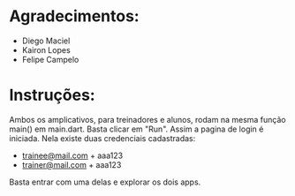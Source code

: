 # Agradecimentos:
- Diego Maciel
- Kairon Lopes
- Felipe Campelo

# Instruções:

Ambos os amplicativos, para treinadores e alunos, rodam na mesma função main() em main.dart. Basta clicar em "Run". Assim a pagina de login é iniciada. Nela existe duas credenciais cadastradas: 

- trainee@mail.com + aaa123
- trainer@mail.com + aaa123

Basta entrar com uma delas e explorar os dois apps.
